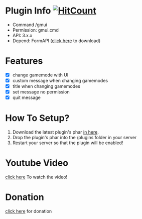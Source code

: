 # Plugin Info     [![HitCount](http://hits.dwyl.io/misael38/GamemodeUI.svg)](http://hits.dwyl.io/misael38/GamemodeUI)
 - Command /gmui
 - Permission: gmui.cmd 
 - API: 3.x.x
 - Depend: FormAPI ([click here](poggit.pmmp.io/p/FormAPI) to download)
 
# Features
 - [x] change gamemode with UI 
 - [x] custom message when changing gamemodes 
 - [x] title when changing gamemodes 
 - [x] set message no permission
 - [x] quit message
 
# How To Setup?
1. Download the latest plugin's phar [in here](poggit.pmmp.io/ci/misael38/GamemodeUI/GamemodeUI).
2. Drop the plugin's phar into the /plugins folder in your server
3. Restart your server so that the plugin will be enabled!

# Youtube Video
 [click here](https://youtu.be/z4ZzIYyYwuM) To watch the video!

# Donation
 [click here](https://www.paypal.me/misael38) for donation 
